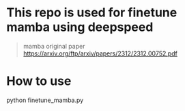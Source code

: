 # This repo is used for finetune mamba using deepspeed
> mamba original paper https://arxiv.org/ftp/arxiv/papers/2312/2312.00752.pdf
# How to use
python finetune_mamba.py
